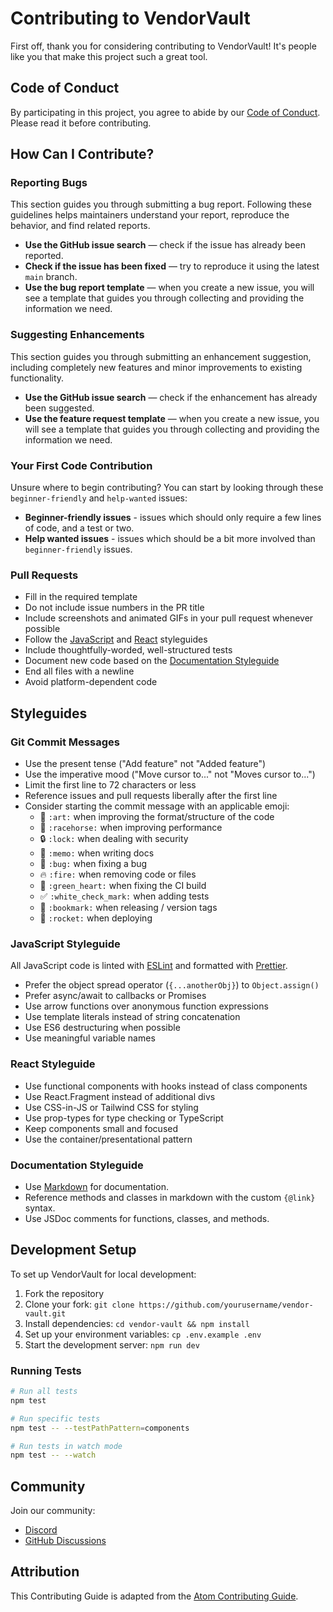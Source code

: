 # Contributing to VendorVault

First off, thank you for considering contributing to VendorVault! It's people like you that make this project such a great tool.

## Code of Conduct

By participating in this project, you agree to abide by our [Code of Conduct](CODE_OF_CONDUCT.md). Please read it before contributing.

## How Can I Contribute?

### Reporting Bugs

This section guides you through submitting a bug report. Following these guidelines helps maintainers understand your report, reproduce the behavior, and find related reports.

* **Use the GitHub issue search** — check if the issue has already been reported.
* **Check if the issue has been fixed** — try to reproduce it using the latest `main` branch.
* **Use the bug report template** — when you create a new issue, you will see a template that guides you through collecting and providing the information we need.

### Suggesting Enhancements

This section guides you through submitting an enhancement suggestion, including completely new features and minor improvements to existing functionality.

* **Use the GitHub issue search** — check if the enhancement has already been suggested.
* **Use the feature request template** — when you create a new issue, you will see a template that guides you through collecting and providing the information we need.

### Your First Code Contribution

Unsure where to begin contributing? You can start by looking through these `beginner-friendly` and `help-wanted` issues:

* **Beginner-friendly issues** - issues which should only require a few lines of code, and a test or two.
* **Help wanted issues** - issues which should be a bit more involved than `beginner-friendly` issues.

### Pull Requests

* Fill in the required template
* Do not include issue numbers in the PR title
* Include screenshots and animated GIFs in your pull request whenever possible
* Follow the [JavaScript](#javascript-styleguide) and [React](#react-styleguide) styleguides
* Include thoughtfully-worded, well-structured tests
* Document new code based on the [Documentation Styleguide](#documentation-styleguide)
* End all files with a newline
* Avoid platform-dependent code

## Styleguides

### Git Commit Messages

* Use the present tense ("Add feature" not "Added feature")
* Use the imperative mood ("Move cursor to..." not "Moves cursor to...")
* Limit the first line to 72 characters or less
* Reference issues and pull requests liberally after the first line
* Consider starting the commit message with an applicable emoji:
    * 🎨 `:art:` when improving the format/structure of the code
    * 🐎 `:racehorse:` when improving performance
    * 🔒 `:lock:` when dealing with security
    * 📝 `:memo:` when writing docs
    * 🐛 `:bug:` when fixing a bug
    * 🔥 `:fire:` when removing code or files
    * 💚 `:green_heart:` when fixing the CI build
    * ✅ `:white_check_mark:` when adding tests
    * 🔖 `:bookmark:` when releasing / version tags
    * 🚀 `:rocket:` when deploying

### JavaScript Styleguide

All JavaScript code is linted with [ESLint](https://eslint.org/) and formatted with [Prettier](https://prettier.io/).

* Prefer the object spread operator (`{...anotherObj}`) to `Object.assign()`
* Prefer async/await to callbacks or Promises
* Use arrow functions over anonymous function expressions
* Use template literals instead of string concatenation
* Use ES6 destructuring when possible
* Use meaningful variable names

### React Styleguide

* Use functional components with hooks instead of class components
* Use React.Fragment instead of additional divs
* Use CSS-in-JS or Tailwind CSS for styling
* Use prop-types for type checking or TypeScript
* Keep components small and focused
* Use the container/presentational pattern

### Documentation Styleguide

* Use [Markdown](https://guides.github.com/features/mastering-markdown/) for documentation.
* Reference methods and classes in markdown with the custom `{@link}` syntax.
* Use JSDoc comments for functions, classes, and methods.

## Development Setup

To set up VendorVault for local development:

1. Fork the repository
2. Clone your fork: `git clone https://github.com/yourusername/vendor-vault.git`
3. Install dependencies: `cd vendor-vault && npm install`
4. Set up your environment variables: `cp .env.example .env`
5. Start the development server: `npm run dev`

### Running Tests

```bash
# Run all tests
npm test

# Run specific tests
npm test -- --testPathPattern=components

# Run tests in watch mode
npm test -- --watch
```

## Community

Join our community:

* [Discord](https://discord.gg/yourdiscordlink)
* [GitHub Discussions](https://github.com/yourusername/vendor-vault/discussions)

## Attribution

This Contributing Guide is adapted from the [Atom Contributing Guide](https://github.com/atom/atom/blob/master/CONTRIBUTING.md).

